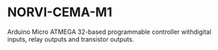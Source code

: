 # NORVI-CEMA-M1
Arduino Micro ATMEGA 32-based programmable controller withdigital inputs, relay outputs and transistor outputs.
